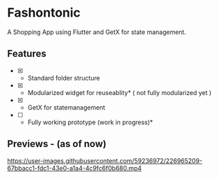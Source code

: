 # Fashontonic

A Shopping App using Flutter and GetX for state management.

## Features

- [x] - Standard folder structure
- [x] - Modularized widget for reuseablity* ( not fully modularized yet )
- [x] - GetX for statemanagement
- [ ] - Fully working prototype (work in progress)\*

## Previews - (as of now)

https://user-images.githubusercontent.com/59236972/226965209-67bbacc1-fdc1-43e0-a1a4-4c9fc6f0b680.mp4
